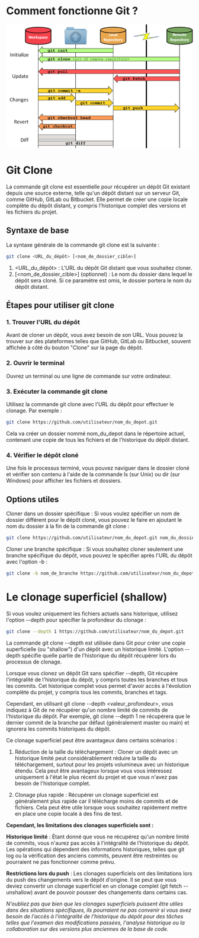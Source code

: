 # Comment fonctionne Git ?
![comment fonctionne Git](./images/github/git_fonctionnement.png)

# Git Clone

La commande git clone est essentielle pour récupérer un dépôt Git existant depuis une source externe, telle qu'un dépôt distant sur un serveur Git, comme GitHub, GitLab ou Bitbucket. Elle permet de créer une copie locale complète du dépôt distant, y compris l'historique complet des versions et les fichiers du projet.

## Syntaxe de base
La syntaxe générale de la commande git clone est la suivante :

```bash
git clone <URL_du_dépôt> [<nom_de_dossier_cible>]
```
1. <URL_du_dépôt> : L'URL du dépôt Git distant que vous souhaitez cloner.
2. [<nom_de_dossier_cible>] (optionnel) : Le nom du dossier dans lequel le dépôt sera cloné. Si ce paramètre est omis, le dossier portera le nom du dépôt distant.

## Étapes pour utiliser git clone

### 1. Trouver l'URL du dépôt
Avant de cloner un dépôt, vous avez besoin de son URL. Vous pouvez la trouver sur des plateformes telles que GitHub, GitLab ou Bitbucket, souvent affichée à côté du bouton "Clone" sur la page du dépôt.

### 2. Ouvrir le terminal
Ouvrez un terminal ou une ligne de commande sur votre ordinateur.

### 3. Exécuter la commande git clone
Utilisez la commande git clone avec l'URL du dépôt pour effectuer le clonage. Par exemple :

```bash
git clone https://github.com/utilisateur/nom_du_depot.git
```

Cela va créer un dossier nommé nom_du_depot dans le répertoire actuel, contenant une copie de tous les fichiers et de l'historique du dépôt distant.

### 4. Vérifier le dépôt cloné
Une fois le processus terminé, vous pouvez naviguer dans le dossier cloné et vérifier son contenu à l'aide de la commande ls (sur Unix) ou dir (sur Windows) pour afficher les fichiers et dossiers.

## Options utiles
Cloner dans un dossier spécifique :
Si vous voulez spécifier un nom de dossier différent pour le dépôt cloné, vous pouvez le faire en ajoutant le nom du dossier à la fin de la commande git clone :

```bash
git clone https://github.com/utilisateur/nom_du_depot.git nom_du_dossier_personnalise
```

Cloner une branche spécifique :
Si vous souhaitez cloner seulement une branche spécifique du dépôt, vous pouvez le spécifier après l'URL du dépôt avec l'option -b :

```bash
git clone -b nom_de_branche https://github.com/utilisateur/nom_du_depot.git
```

# Le clonage superficiel (shallow)

Si vous voulez uniquement les fichiers actuels sans historique, utilisez l'option --depth pour spécifier la profondeur du clonage :

```bash
git clone --depth 1 https://github.com/utilisateur/nom_du_depot.git
```

La commande git clone --depth est utilisée dans Git pour créer une copie superficielle (ou "shallow") d'un dépôt avec un historique limité. L'option --depth spécifie quelle partie de l'historique du dépôt récupérer lors du processus de clonage.

Lorsque vous clonez un dépôt Git sans spécifier --depth, Git récupère l'intégralité de l'historique du dépôt, y compris toutes les branches et tous les commits. Cet historique complet vous permet d'avoir accès à l'évolution complète du projet, y compris tous les commits, branches et tags.

Cependant, en utilisant git clone --depth <valeur_profondeur>, vous indiquez à Git de ne récupérer qu'un nombre limité de commits de l'historique du dépôt. Par exemple, git clone --depth 1 ne récupérera que le dernier commit de la branche par défaut (généralement master ou main) et ignorera les commits historiques du dépôt.

Ce clonage superficiel peut être avantageux dans certains scénarios :

1. Réduction de la taille du téléchargement : Cloner un dépôt avec un historique limité peut considérablement réduire la taille du téléchargement, surtout pour les projets volumineux avec un historique étendu. Cela peut être avantageux lorsque vous vous intéressez uniquement à l'état le plus récent du projet et que vous n'avez pas besoin de l'historique complet.

2. Clonage plus rapide : Récupérer un clonage superficiel est généralement plus rapide car il télécharge moins de commits et de fichiers. Cela peut être utile lorsque vous souhaitez rapidement mettre en place une copie locale à des fins de test.

**Cependant, les limitations des clonages superficiels sont :**

**Historique limité** : Étant donné que vous ne récupérez qu'un nombre limité de commits, vous n'aurez pas accès à l'intégralité de l'historique du dépôt. Les opérations qui dépendent des informations historiques, telles que git log ou la vérification des anciens commits, peuvent être restreintes ou pourraient ne pas fonctionner comme prévu.

**Restrictions lors du push** : Les clonages superficiels ont des limitations lors du push des changements vers le dépôt d'origine. Il se peut que vous deviez convertir un clonage superficiel en un clonage complet (git fetch --unshallow) avant de pouvoir pousser des changements dans certains cas.

*N'oubliez pas que bien que les clonages superficiels puissent être utiles dans des situations spécifiques, ils pourraient ne pas convenir si vous avez besoin de l'accès à l'intégralité de l'historique du dépôt pour des tâches telles que l'examen des modifications passées, l'analyse historique ou la collaboration sur des versions plus anciennes de la base de code.*